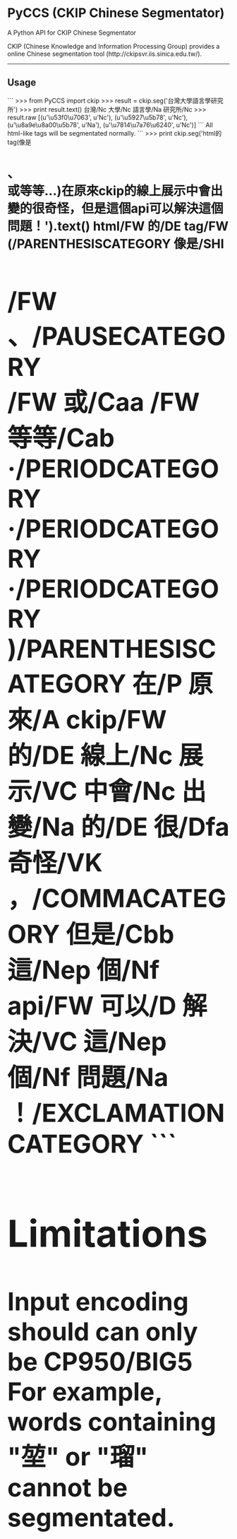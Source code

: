 <h1>PyCCS (CKIP Chinese Segmentator)</h1>
<p> A Python API for CKIP Chinese Segmentator

<p>CKIP (Chinese Knowledge and Information Processing Group) provides a online Chinese segmentation tool (http://ckipsvr.iis.sinica.edu.tw/).<br>
</p>

<hr>
<h2>Usage</h2>
```
>>> from PyCCS import ckip
>>> result = ckip.seg('台灣大學語言學研究所')
>>> print result.text()
台灣/Nc 大學/Nc 語言學/Na 研究所/Nc 
>>> result.raw
[(u'\u53f0\u7063', u'Nc'),
 (u'\u5927\u5b78', u'Nc'),
 (u'\u8a9e\u8a00\u5b78', u'Na'),
 (u'\u7814\u7a76\u6240', u'Nc')]
```
All html-like tags will be segmentated normally.
```
>>> print ckip.seg('html的tag(像是<h1>、<br>或<font>等等...)在原來ckip的線上展示中會出變的很奇怪，但是這個api可以解決這個問題！').text()
html/FW 的/DE tag/FW (/PARENTHESISCATEGORY 像是/SHI <h1>/FW 、/PAUSECATEGORY <br>/FW 或/Caa <font>/FW 等等/Cab ‧/PERIODCATEGORY ‧/PERIODCATEGORY ‧/PERIODCATEGORY )/PARENTHESISCATEGORY 在/P 原來/A ckip/FW 的/DE 線上/Nc 展示/VC 中會/Nc 出變/Na 的/DE 很/Dfa 奇怪/VK ，/COMMACATEGORY 但是/Cbb 這/Nep 個/Nf api/FW 可以/D 解決/VC 這/Nep 個/Nf 問題/Na ！/EXCLAMATIONCATEGORY 
```
<h2>Limitations</h2>
<strong>Input encoding should can only be CP950/BIG5</strong><br>
For example, words containing "堃" or "瑠" cannot be segmentated.
